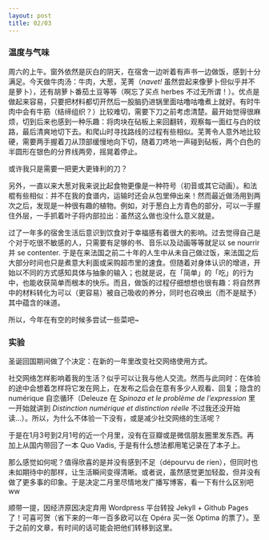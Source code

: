 ```yaml
---
layout: post
title: 02/03
---
```

### 温度与气味
周六的上午。窗外依然是灰白的阴天，在宿舍一边听着有声书一边做饭，感到十分满足。今天做牛肉汤：牛肉，大葱，芜菁（_navet!_ 虽然尝起来像萝卜但似乎并不是萝卜），还有胡萝卜番茄土豆等等（啊忘了买点 herbes 不过无所谓！）。优点是做起来容易，只要把材料都切开然后一股脑扔进锅里面咕噜咕噜煮上就好。有时牛肉中会有牛筋（结缔组织？）比较难切，需要下刀之前考虑清楚。最开始觉得很麻烦，切到后来也感到一种乐趣：将肉块在砧板上来回翻转，观察每一面红与白的纹路，最后清爽地切下去。和爬山时寻找路线的过程有些相似。芜菁令人意外地比较硬，需要两手握着刀从顶部缓慢地向下切，随着刀咚地一声碰到砧板，两个白色的半圆形在银色的分界线两旁，摇晃着停止。

或许我只是需要一把更大更锋利的刀？

另外，一直以来大葱对我来说比起食物更像是一种符号（初音或其它动画）。和法棍有些相似：并不在我的食谱内，运输时还会从包里伸出来！然而最近做汤用到两次之后，发现是一种很有趣的植物。例如，对于葱白上方青色的部分，可以一手握住外层，一手抓着叶子将内部拉出：虽然这么做也没什么意义就是。

过了一年多的宿舍生活后意识到饮食对于幸福感有着很大的影响。过去觉得自己是个对于吃很不敏感的人，只需要有足够的书、音乐以及动画等等就足以 se nourrir 并 se contenter. 于是在来法国之前二十年的人生中从未自己做过饭，来法国之后大部分时间也只是煮意大利面或采购超市里的速食。但随着对身体认识的增进，开始以不同的方式感知具体与抽象的输入；也就是说，在「简单」的「吃」的行为中，也能收获简单而根本的快乐。而且，做饭的过程仔细想想也很有趣：将自然界中的材料转化为可以（更容易）被自己吸收的养分，同时也召唤出（而不是赋予）其中蕴含的味道。

所以，今年在有空的时候多尝试一些菜吧~

### 实验
圣诞回国期间做了个决定：在新的一年里改变社交网络使用方式。

社交网络怎样影响着我的生活？似乎可以让我与他人交流。然而与此同时：在体验的途中会想着怎样将它发在网上，在发布之后会在意有多少人观看、回复；隐含的 numérique 自恋循环（Deleuze 在 _Spinoza et le problème de l’expression_ 里一开始就讲到 _Distinction numérique et distinction réelle_ 不过我还没开始读…）。所以，为什么不体验一下没有，或是减少社交网络的生活呢？

于是在1月3号到2月1号的近一个月里，没有在豆瓣或是微信朋友圈里发东西。再加上从国内带回了一本 Quo Vadis, 于是有什么想法都用笔记录在了本子上。

那么感觉如何呢？值得欣喜的是并没有感到不足（dépourvu de rien），但同时也未如期待中的那样，让生活瞬间变得清晰。或者说，虽然感觉更加轻盈，但并没有做了更多事的印象。于是决定二月里尽情地发广播写博客，看一下有什么区别吧 ww

顺带一提，因经济原因决定弃用 Wordpress 平台转投 Jekyll + Github Pages 了！可喜可贺（省下来的一年一百多欧可以在 Opéra 买一张 Optima 的票了）。至于之前的文章，有时间的话可能会把他们转移到这里。
